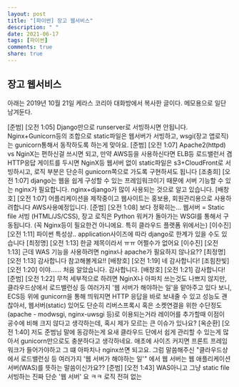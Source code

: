 ```yaml
---
layout: post
title: "[파이썬] 장고 웹서비스"
description: " "
date: 2021-06-17
tags: [파이썬]
comments: true
share: true
---
```


## 장고 웹서비스

아래는 2019년 10월 21일 케라스 코리아 대화방에서 복사한 글이다. 메모용으로 일단 남겨둔다.

[준범] [오전 1:05] Django만으로 runserver로 서빙하시면 안됩니다.
Nginx+Gunicorn등의 조합으로 static파일은 웹서버가 서빙하고, wsgi(장고 앱로직)는 gunicorn통해서 동작하도록 하는게 맞아요.
[준범] [오전 1:07] Apache2(httpd) vs NginX는 편하신걸 쓰시면 되고,
만약 AWS등을 사용하신다면 ELB등 로드밸런서 겸 HTTP응답 게이트를 두시면 NginX등 웹서버 없이 static파일은 s3+CloudFront로 서빙하시고, 로직 부분은 단순히 gunicorn쪽으로 가도록 구현하셔도 됩니다
[조충희] [오전 1:07] django는 웹을 쉽게 구성할 수 있는 프레임워크이기 때문에 서버 기능할 수 있는 nginx가 필요합니다.
nginx+django가 많이 사용되는 것으로 알고 있습니다.
[배창호] [오전 1:07] 어플리케이션을 제작중이고 웹사이트는 홍보용, 회원관리용으로 사용하려합니다
AWS사용예정입니다.
[준범] [오전 1:08] 보다 정확히는... 웹서버 = Static file 서빙 (HTML/JS/CSS), 장고 로직은 Python 워커가 돌아가는 WSGI를 통해서 구동됩니다.
(꼭 Nginx등이 필요한건 아니에요. 특히 클라우드 플랫폼 위에서는)
[이수진] [오전 1:11] 파이썬 특성상.. application사이즈에 따라 django로 한계가 있을 수도 있습니다
[최정명] [오전 1:13] 한글 제목이라서 ㅠㅠ 어쩔수가 없어요
[이수진] [오전 1:13] 근데 WAS 기능을 사용하려면 nginx나 apache가 필요하지 않나요??
[최정명] [오전 1:13] 감사합니다 참고해볼게요!!
[배창호] [오전 1:19] 네 감사합니다!
[조힘찬빛] [오전 1:20] 이야...... 처음 알았습니다. 감사합니다.
[배창호] [오전 1:21] 감사합니다!
[준범] [오전 1:22] 무척 세부적으로 하려면 NginX나 아파치 쓰는것도 나쁘지 않지만,
클라우드상에서 로드밸런싱 등 여러가지 '웹 서버가 해야하는 일'을 맡아주고 있다 보니, ECS등 위에 gunicorn을 통해 띄워지면 HTTP 응답을 바로 보내줄 수 있고 성능도 괜찮아서, 웹서버(static) 있어도 단순히 리버스프록시 혹은 소켓연결을 위한 수단정도(apache - modwsgi, nginx-uwsgi 등)로 이용되는거라 레이어를 추가할때 이점이 공수에 비해 크지 않다고 생각하는데, 혹시 제가 모르는 큰 이슈가 있나요?
[옥순환] [오전 1:40] 저도 준범님 말에 동감하는게 요새 클라우드 단에서 쉽게 관리할 수 있는게 많아서 gunicorn만으로도 충분하다고 생각하네요. 애초에 사이즈 커지면 프론트 프레임워크가 들어가야하고 그 떄 아파치나 nginx쓰면 되고요.
그럼 말씀해주신   "클라우드상에서 로드밸런싱 등 여러가지 '웹 서버가 해야하는 일'"
 에서 웹 서버는 웹 애플리케이션 서버(WAS)를 뜻하는 말씀이신가요??
[준범] [오전 1:43] WAS아니고 그냥 static file서빙하는 진짜 단순 '웹 서버' 요 ㅋㅋ 로직 전혀 없는
